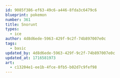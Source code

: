 ```yaml
---
id: 9085f386-ef63-49c6-a446-8fda3c6479c6
blueprint: pokemon
number: 361
title: Snorunt
types:
  - ice
author: 4d8d6ede-5963-429f-9c2f-74b897007e0c
tags:
  - basic
updated_by: 4d8d6ede-5963-429f-9c2f-74b897007e0c
updated_at: 1716581973
art:
  - c13204e1-ee1b-4fce-8fb5-b02d7c9fef98
---
```

